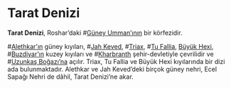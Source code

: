 # Tarat Denizi

**Tarat Denizi**, Roshar’daki #[Güney Umman’ının](locations/southern-depths) bir körfezidir.  

#[Alethkar'ın](locations/alethkar) güney kıyıları, #[Jah Keved](locations/jah-keved), #[Triax](locations/triax), #[Tu Fallia](locations/tu-fallia), [Büyük Hexi](locations/greater-hexi), #[Buzdiyar’ın](locations/frostlands) kuzey kıyıları ve #[Kharbranth](locations/kharbranth) şehir-devletiyle çevrilidir ve #[Uzunkaş Boğazı’na](locations/longbrows-straits) açılır. Triax, Tu Fallia ve Büyük Hexi kıyılarında bir dizi ada bulunmaktadır. Alethkar ve Jah Keved’deki birçok güney nehri, Ecel Sapağı Nehri de dâhil, Tarat Denizi’ne akar.
